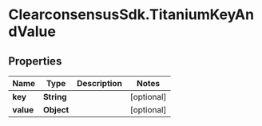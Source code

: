 # ClearconsensusSdk.TitaniumKeyAndValue

## Properties

Name | Type | Description | Notes
------------ | ------------- | ------------- | -------------
**key** | **String** |  | [optional] 
**value** | **Object** |  | [optional] 


